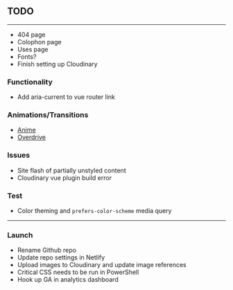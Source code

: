 ## TODO

---

* 404 page
* Colophon page
* Uses page
* Fonts?
* Finish setting up Cloudinary

### Functionality

* Add aria-current to vue router link

### Animations/Transitions

* [Anime](https://github.com/BenAHammond/vue-anime)
* [Overdrive](https://github.com/mattrothenberg/vue-overdrive)

### Issues

* Site flash of partially unstyled content
* Cloudinary vue plugin build error

### Test

* Color theming and `prefers-color-scheme` media query

---

### Launch

* Rename Github repo
* Update repo settings in Netlify
* Upload images to Cloudinary and update image references
* Critical CSS needs to be run in PowerShell
* Hook up GA in analytics dashboard
